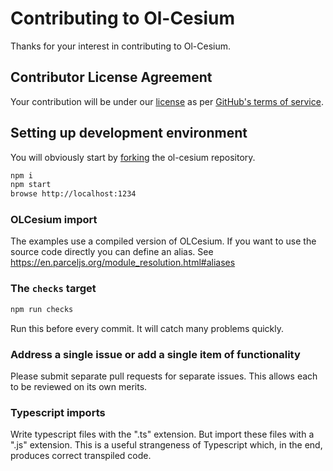 # Contributing to Ol-Cesium

Thanks for your interest in contributing to Ol-Cesium.

## Contributor License Agreement

Your contribution will be under our [license](https://raw.githubusercontent.com/openlayers/ol-cesium/master/LICENSE)
as per [GitHub's terms of service](https://help.github.com/articles/github-terms-of-service/#6-contributions-under-repository-license).

## Setting up development environment

You will obviously start by
[forking](https://github.com/openlayers/ol-cesium/fork) the ol-cesium repository.

```bash
npm i
npm start
browse http://localhost:1234
```

### OLCesium import

The examples use a compiled version of OLCesium. If you want to use the source code directly you can define an alias.
See https://en.parceljs.org/module_resolution.html#aliases

### The `checks` target

```bash
npm run checks
```

Run this before every commit. It will catch many problems quickly.

### Address a single issue or add a single item of functionality

Please submit separate pull requests for separate issues.  This allows each to
be reviewed on its own merits.

### Typescript imports

Write typescript files with the ".ts" extension.
But import these files with a ".js" extension.
This is a useful strangeness of Typescript which, in the end, produces correct transpiled code.
